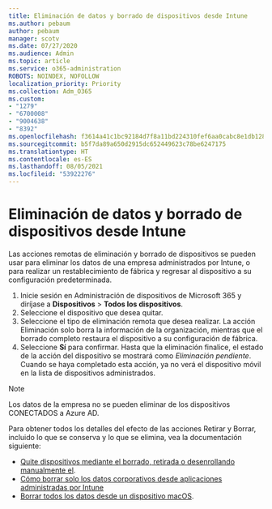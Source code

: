 ```yaml
---
title: Eliminación de datos y borrado de dispositivos desde Intune
ms.author: pebaum
author: pebaum
manager: scotv
ms.date: 07/27/2020
ms.audience: Admin
ms.topic: article
ms.service: o365-administration
ROBOTS: NOINDEX, NOFOLLOW
localization_priority: Priority
ms.collection: Adm_O365
ms.custom:
- "1279"
- "6700008"
- "9004638"
- "8392"
ms.openlocfilehash: f3614a41c1bc92184d7f8a11bd224310fef6aa0cabc8e1db1288bde01ca1cb5a
ms.sourcegitcommit: b5f7da89a650d2915dc652449623c78be6247175
ms.translationtype: HT
ms.contentlocale: es-ES
ms.lasthandoff: 08/05/2021
ms.locfileid: "53922276"
---
```

# <a name="removing-data-and-wiping-devices-from-intune"></a>Eliminación de datos y borrado de dispositivos desde Intune

Las acciones remotas de eliminación y borrado de dispositivos se pueden usar para eliminar los datos de una empresa administrados por Intune, o para realizar un restablecimiento de fábrica y regresar al dispositivo a su configuración predeterminada.

1. Inicie sesión en Administración de dispositivos de Microsoft 365 y diríjase a **Dispositivos** > **Todos los dispositivos**.
2. Seleccione el dispositivo que desea quitar.
3. Seleccione el tipo de eliminación remota que desea realizar. La acción Eliminación solo borra la información de la organización, mientras que el borrado completo restaura el dispositivo a su configuración de fábrica.
4. Seleccione **Sí** para confirmar. Hasta que la eliminación finalice, el estado de la acción del dispositivo se mostrará como *Eliminación pendiente*.
    Cuando se haya completado esta acción, ya no verá el dispositivo móvil en la lista de dispositivos administrados.

> [!NOTE]
> Los datos de la empresa no se pueden eliminar de los dispositivos CONECTADOS a Azure AD. 

Para obtener todos los detalles del efecto de las acciones Retirar y Borrar, incluido lo que se conserva y lo que se elimina, vea la documentación siguiente:

- [Quite dispositivos mediante el borrado, retirada o desenrollando manualmente el](https://docs.microsoft.com/mem/intune/remote-actions/devices-wipe).
- [Cómo borrar solo los datos corporativos desde aplicaciones administradas por Intune](https://docs.microsoft.com/mem/intune/apps/apps-selective-wipe)
- [Borrar todos los datos desde un dispositivo macOS](https://docs.microsoft.com/mem/intune/remote-actions/device-erase).